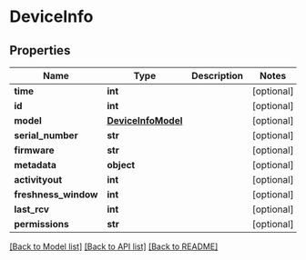 # DeviceInfo

## Properties
Name | Type | Description | Notes
------------ | ------------- | ------------- | -------------
**time** | **int** |  | [optional] 
**id** | **int** |  | [optional] 
**model** | [**DeviceInfoModel**](DeviceInfoModel.md) |  | [optional] 
**serial_number** | **str** |  | [optional] 
**firmware** | **str** |  | [optional] 
**metadata** | **object** |  | [optional] 
**activityout** | **int** |  | [optional] 
**freshness_window** | **int** |  | [optional] 
**last_rcv** | **int** |  | [optional] 
**permissions** | **str** |  | [optional] 

[[Back to Model list]](../README.md#documentation-for-models) [[Back to API list]](../README.md#documentation-for-api-endpoints) [[Back to README]](../README.md)


